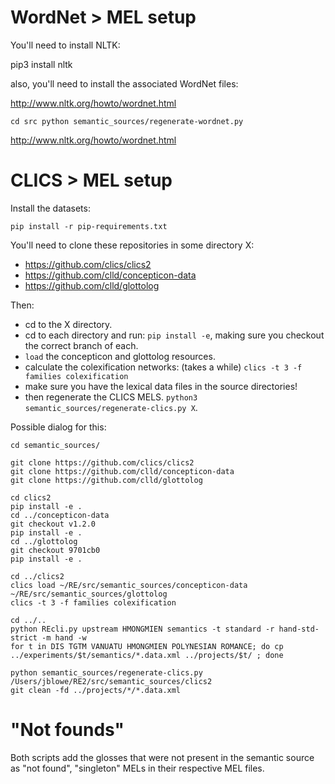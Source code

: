 # WordNet > MEL setup
You'll need to install NLTK:

pip3 install nltk

also, you'll need to install the associated WordNet files:

http://www.nltk.org/howto/wordnet.html

`cd src
python semantic_sources/regenerate-wordnet.py`

http://www.nltk.org/howto/wordnet.html

# CLICS > MEL setup

Install the datasets:

`pip install -r pip-requirements.txt`

You'll need to clone these repositories in some directory X:

* https://github.com/clics/clics2
* https://github.com/clld/concepticon-data
* https://github.com/clld/glottolog

Then:

* cd to the X directory.
* cd to each directory and run: `pip install -e`, making sure you checkout the correct branch of each.
* `load` the concepticon and glottolog resources.
* calculate the colexification networks: (takes a while) `clics -t 3 -f families colexification`
* make sure you have the lexical data files in the source directories!
* then regenerate the CLICS MELS. `python3 semantic_sources/regenerate-clics.py X`.

Possible dialog for this:

```
cd semantic_sources/

git clone https://github.com/clics/clics2
git clone https://github.com/clld/concepticon-data
git clone https://github.com/clld/glottolog

cd clics2
pip install -e .
cd ../concepticon-data
git checkout v1.2.0
pip install -e .
cd ../glottolog
git checkout 9701cb0
pip install -e .

cd ../clics2
clics load ~/RE/src/semantic_sources/concepticon-data ~/RE/src/semantic_sources/glottolog
clics -t 3 -f families colexification

cd ../..
python REcli.py upstream HMONGMIEN semantics -t standard -r hand-std-strict -m hand -w
for t in DIS TGTM VANUATU HMONGMIEN POLYNESIAN ROMANCE; do cp ../experiments/$t/semantics/*.data.xml ../projects/$t/ ; done

python semantic_sources/regenerate-clics.py /Users/jblowe/RE2/src/semantic_sources/clics2
git clean -fd ../projects/*/*.data.xml
```

# "Not founds"

Both scripts add the glosses that were not present in the semantic source as "not found", "singleton"
MELs in their respective MEL files.

